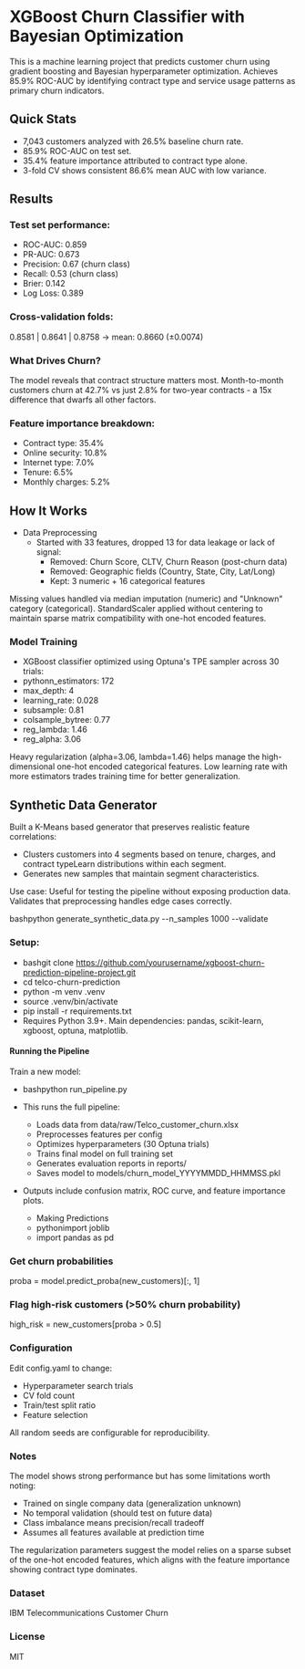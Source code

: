 # XGBoost Churn Classifier with Bayesian Optimization

This is a machine learning project that predicts customer churn using gradient boosting and Bayesian hyperparameter optimization. Achieves 85.9% ROC-AUC by identifying contract type and service usage patterns as primary churn indicators.

## Quick Stats
- 7,043 customers analyzed with 26.5% baseline churn rate.
- 85.9% ROC-AUC on test set.
- 35.4% feature importance attributed to contract type alone.
- 3-fold CV shows consistent 86.6% mean AUC with low variance.

## Results
### Test set performance:
- ROC-AUC:    0.859
- PR-AUC:     0.673
- Precision:  0.67 (churn class)
- Recall:     0.53 (churn class)
- Brier:      0.142
- Log Loss:   0.389

### Cross-validation folds:
0.8581 | 0.8641 | 0.8758  →  mean: 0.8660 (±0.0074)

### What Drives Churn?
The model reveals that contract structure matters most. Month-to-month customers churn at 42.7% vs just 2.8% for two-year contracts - a 15x difference that dwarfs all other factors.

### Feature importance breakdown:
- Contract type: 35.4%
- Online security: 10.8%
- Internet type: 7.0%
- Tenure: 6.5%
- Monthly charges: 5.2%


## How It Works
- Data Preprocessing
    - Started with 33 features, dropped 13 for data leakage or lack of signal:
        - Removed: Churn Score, CLTV, Churn Reason (post-churn data)
        - Removed: Geographic fields (Country, State, City, Lat/Long)
        - Kept: 3 numeric + 16 categorical features

Missing values handled via median imputation (numeric) and "Unknown" category (categorical). StandardScaler applied without centering to maintain sparse matrix compatibility with one-hot encoded features.

### Model Training
- XGBoost classifier optimized using Optuna's TPE sampler across 30 trials:
- pythonn_estimators: 172
- max_depth: 4
- learning_rate: 0.028
- subsample: 0.81
- colsample_bytree: 0.77
- reg_lambda: 1.46
- reg_alpha: 3.06

Heavy regularization (alpha=3.06, lambda=1.46) helps manage the high-dimensional one-hot encoded categorical features. Low learning rate with more estimators trades training time for better generalization.

## Synthetic Data Generator
Built a K-Means based generator that preserves realistic feature correlations:
- Clusters customers into 4 segments based on tenure, charges, and contract typeLearn distributions within each segment.
- Generates new samples that maintain segment characteristics.

Use case: Useful for testing the pipeline without exposing production data. Validates that preprocessing handles edge cases correctly.

bashpython generate_synthetic_data.py --n_samples 1000 --validate

### Setup:
- bashgit clone https://github.com/yourusername/xgboost-churn-prediction-pipeline-project.git
- cd telco-churn-prediction
- python -m venv .venv
- source .venv/bin/activate
- pip install -r requirements.txt
- Requires Python 3.9+. Main dependencies: pandas, scikit-learn, xgboost, optuna, matplotlib.

####  Running the Pipeline
Train a new model:
- bashpython run_pipeline.py
- This runs the full pipeline:
    - Loads data from data/raw/Telco_customer_churn.xlsx
    - Preprocesses features per config
    - Optimizes hyperparameters (30 Optuna trials)
    - Trains final model on full training set
    - Generates evaluation reports in reports/
    - Saves model to models/churn_model_YYYYMMDD_HHMMSS.pkl

- Outputs include confusion matrix, ROC curve, and feature importance plots.
    - Making Predictions
    - pythonimport joblib
    - import pandas as pd

### Get churn probabilities
proba = model.predict_proba(new_customers)[:, 1]

### Flag high-risk customers (>50% churn probability)
high_risk = new_customers[proba > 0.5]

### Configuration
Edit config.yaml to change:
- Hyperparameter search trials
- CV fold count
- Train/test split ratio
- Feature selection

All random seeds are configurable for reproducibility.

### Notes
The model shows strong performance but has some limitations worth noting:
- Trained on single company data (generalization unknown)
- No temporal validation (should test on future data)
- Class imbalance means precision/recall tradeoff
- Assumes all features available at prediction time

The regularization parameters suggest the model relies on a sparse subset of the one-hot encoded features, which aligns with the feature importance showing contract type dominates.

### Dataset
IBM Telecommunications Customer Churn

### License
MIT